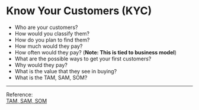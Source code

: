 # Know Your Customers (KYC)  

- Who are your customers?
- How would you classify them? 
- How do you plan to find them?
- How much would they pay?
- How often would they pay? (**Note: This is tied to business model**)
- What are the possible ways to get your first customers?
- Why would they pay? 
- What is the value that they see in buying?
- What is the TAM, SAM, SOM?  
---
Reference:  
[TAM, SAM, SOM](https://www.thebusinessplanshop.com/blog/en/entry/tam_sam_som)
